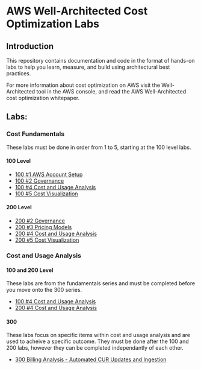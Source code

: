 # AWS Well-Architected Cost Optimization Labs

## Introduction

This repository contains documentation and code in the format of hands-on labs to help you learn, measure, and build using architectural best practices.

For more information about cost optimization on AWS visit the Well-Architected tool in the AWS console, and read the AWS Well-Architected cost optimization whitepaper.

## Labs:

### Cost Fundamentals
These labs must be done in order from 1 to 5, starting at the 100 level labs.

#### 100 Level
- [100 #1 AWS Account Setup](./Cost_Fundamentals/100_1_AWS_Account_Setup)
- [100 #2 Governance](./Cost_Fundamentals/100_2_Cost_and_Usage_Governance)
- [100 #4 Cost and Usage Analysis](./Cost_Fundamentals/100_4_Cost_and_Usage_Analysis)
- [100 #5 Cost Visualization](./Cost_Fundamentals/100_5_Cost_Visualization)

#### 200 Level
- [200 #2 Governance](./Cost_Fundamentals/200_2_Cost_and_Usage_Governance)
- [200 #3 Pricing Models](./Cost_Fundamentals/200_3_Pricing_Models) 
- [200 #4 Cost and Usage Analysis](./Cost_Fundamentals/200_4_Cost_and_Usage_Analysis)
- [200 #5 Cost Visualization](./Cost_Fundamentals/200_5_Cost_Visualization) 


### Cost and Usage Analysis

#### 100 and 200 Level
These labs are from the fundamentals series and must be completed before you move onto the 300 series.
- [100 #4 Cost and Usage Analysis](./Cost_Fundamentals/100_4_Cost_and_Usage_Analysis)
- [200 #4 Cost and Usage Analysis](./Cost_Fundamentals/200_4_Cost_and_Usage_Analysis)


#### 300
These labs focus on specific items within cost and usage analysis and are used to acheive a specific outcome. They must be done after the 100 and 200 labs, however they can be completed independantly of each other. 
- [300 Billing Analysis - Automated CUR Updates and Ingestion](./300_Automated_CUR_Updates_and_Ingestion) 


